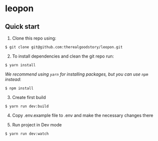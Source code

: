 # leopon

## Quick start

1. Clone this repo using:
  ```shell
  $ git clone git@github.com:therealgoodstory/leopon.git
  ```

2. To install dependencies and clean the git repo run:

  ```shell
  $ yarn install
  ```

  *We recommend using `yarn` for installing packages, but you can use `npm` instead*:

  ```shell
  $ npm install
  ```
3. Create first build

  ```shell
  $ yarn run dev:build
  ```
4. Copy .env.example file to .env and make the necessary changes there

5. Run project in Dev mode

  ```shell
  $ yarn run dev:watch
  ```
